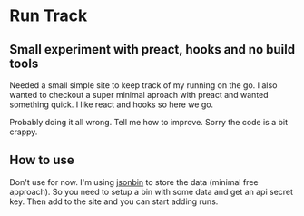 # Run Track

## Small experiment with preact, hooks and no build tools

Needed a small simple site to keep track of my running on the go. I also wanted to checkout a super minimal aproach with preact and wanted something quick. I like react and hooks so here we go.

Probably doing it all wrong. Tell me how to improve. Sorry the code is a bit crappy.

## How to use

Don't use for now.
I'm using [jsonbin](https://jsonbin.io/) to store the data (minimal free approach). So you need to setup a bin with some data and get an api secret key. Then add to the site and you can start adding runs.
